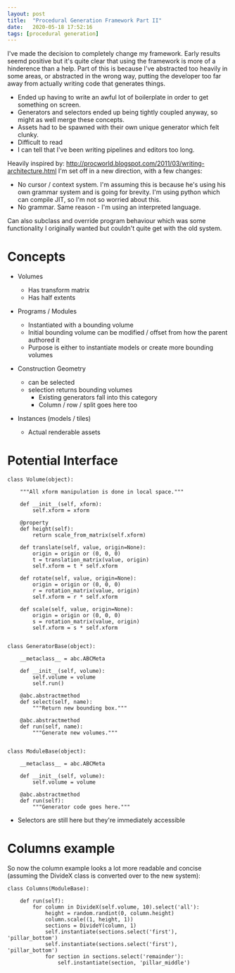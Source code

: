 ```yaml
---
layout: post
title:  "Procedural Generation Framework Part II"
date:   2020-05-18 17:52:16
tags: [procedural generation]
---
```

I've made the decision to completely change my framework. Early results seemd
positive but it's quite clear that using the framework is more of a hinderence
than a help. Part of this is because I've abstracted too heavily in some areas,
or abstracted in the wrong way, putting the developer too far away from actually
writing code that generates things. 
- Ended up having to write an awful lot of boilerplate in order to get something
on screen.
- Generators and selectors ended up being tightly coupled anyway, so might as 
well merge these concepts.
- Assets had to be spawned with their own unique generator which felt clunky.
- Difficult to read
- I can tell that I've been writing pipelines and editors too long. 

Heavily inspired by: http://procworld.blogspot.com/2011/03/writing-architecture.html
I'm set off in a new direction, with a few changes:
- No cursor / context system. I'm assuming this is because he's using his own
grammar system and is going for brevity. I'm using python which can compile JIT,
so I'm not so worried about this.
- No grammar. Same reason - I'm using an interpreted language.

Can also subclass and override program behaviour which was some functionality I 
originally wanted but couldn't quite get with the old system.

# Concepts
- Volumes
    - Has transform matrix
    - Has half extents
    
- Programs / Modules
	- Instantiated with a bounding volume
	- Initial bounding volume can be modified / offset from how the parent authored it
	- Purpose is either to instantiate models or create more bounding volumes
	
- Construction Geometry
	- can be selected 
	- selection returns bounding volumes
		- Existing generators fall into this category
		- Column / row / split goes here too

- Instances (models / tiles)
    - Actual renderable assets

# Potential Interface

    class Volume(object):
    
        """All xform manipulation is done in local space."""
        
        def __init__(self, xform):
            self.xform = xform
            
        @property
        def height(self):
            return scale_from_matrix(self.xform)
            
        def translate(self, value, origin=None):
            origin = origin or (0, 0, 0)
            t = translation_matrix(value, origin)
            self.xform = t * self.xform
            
        def rotate(self, value, origin=None):
            origin = origin or (0, 0, 0)
            r = rotation_matrix(value, origin)
            self.xform = r * self.xform
            
        def scale(self, value, origin=None):
            origin = origin or (0, 0, 0)
            s = rotation_matrix(value, origin)
            self.xform = s * self.xform
            
            
    class GeneratorBase(object):
    
        __metaclass__ = abc.ABCMeta
    
        def __init__(self, volume):
            self.volume = volume
            self.run()
            
        @abc.abstractmethod
        def select(self, name):
            """Return new bounding box."""
            
        @abc.abstractmethod
        def run(self, name):
            """Generate new volumes."""
            

    class ModuleBase(object):
    
        __metaclass__ = abc.ABCMeta
    
        def __init__(self, volume):
            self.volume = volume
            
        @abc.abstractmethod
        def run(self):
            """Generator code goes here."""

- Selectors are still here but they're immediately accessible

# Columns example
So now the column example looks a lot more readable and concise (assuming the
DivideX class is converted over to the new system):

    class Columns(ModuleBase):
    
        def run(self):
            for column in DivideX(self.volume, 10).select('all'):
                height = random.randint(0, column.height)
                column.scale((1, height, 1))
                sections = DivideY(column, 1)
                self.instantiate(sections.select('first'), 'pillar_bottom')
                self.instantiate(sections.select('first'), 'pillar_bottom')
                for section in sections.select('remainder'):
                    self.instantiate(section, 'pillar_middle')